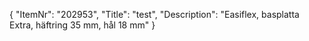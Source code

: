 {
  "ItemNr": "202953",
  "Title": "test",
  "Description": "Easiflex, basplatta Extra, häftring 35 mm, hål 18 mm"
}